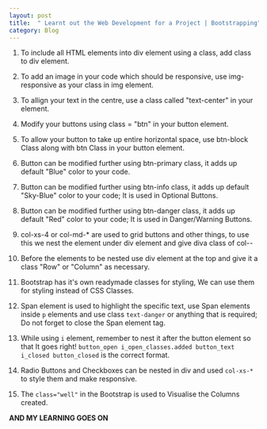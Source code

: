 ```yaml
---
layout: post
title:  " Learnt out the Web Development for a Project | Bootstrapping"
category: Blog
---
```


1. To include all HTML elements into div element using a class, add class to div element.

2. To add an image in your code which should be responsive, use img-responsive as your class in img element.

3. To allign your text in the centre, use a class called "text-center" in your element.

4. Modify your buttons using class = "btn" in your button element.

5. To allow your button to take up entire horizontal space, use btn-block Class along with btn Class in your button element.

6. Button can be modified further using btn-primary class, it adds up default "Blue" color to your code.

7. Button can be modified further using btn-info class, it adds up default "Sky-Blue" color to your code; It is used in Optional Buttons.

8. Button can be modified further using btn-danger class, it adds up default "Red" color to your code; It is used in Danger/Warning Buttons.

9. col-xs-4 or col-md-* are used to grid buttons and other things, to use this we nest the element under div element and give diva class of col-*-*

10. Before the elements to be nested use div element at the top and give it a class "Row" or "Column" as necessary.

11. Bootstrap has it's own readymade classes for styling, We can use them for styling instead of CSS Classes.

12. Span element is used to highlight the specific text, use Span elements inside ```p``` elements and use class ```text-danger``` or anything that is required; Do not forget to close the Span element tag.

13. While using ```i``` element, remember to nest it after the button element so that It goes right! ```button_open i_open_classes.added button_text i_closed button_closed``` is the correct format.

14. Radio Buttons and Checkboxes can be nested in div and used ```col-xs-*``` to style them and make responsive.

15. The ```class="well"``` in the Bootstrap is used to Visualise the Columns created.

**AND MY LEARNING GOES ON**
